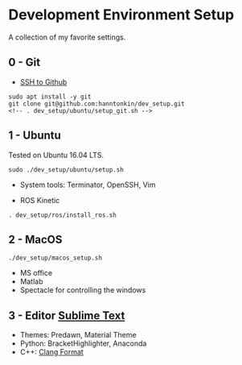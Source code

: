 # Development Environment Setup

A collection of my favorite settings.

## 0 - Git

+ [SSH to Github](https://help.github.com/en/articles/connecting-to-github-with-ssh)
```
sudo apt install -y git
git clone git@github.com:hanntonkin/dev_setup.git
<!-- . dev_setup/ubuntu/setup_git.sh -->
```

## 1 -  Ubuntu

Tested on Ubuntu 16.04 LTS.

```
sudo ./dev_setup/ubuntu/setup.sh
```

* System tools: Terminator, OpenSSH, Vim
<!--
+ [Terminator]() with a lot of great features compared to the default terminal.

+ [Zsh]()

+ [OpenSSH]()

+ [Vim]() for fast editing when ssh to.
+ [Mark my works]() for markdown editing
 -->

* ROS Kinetic
```
. dev_setup/ros/install_ros.sh
```


## 2 - MacOS

```
./dev_setup/macos_setup.sh
```

* MS office
* Matlab
* Spectacle for controlling the windows

## 3 - Editor [Sublime Text](https://www.sublimetext.com/)

   <!--  + Install Sublime 3: *sudo ./dev_setup/ubuntu/install_sublime_text.sh*
    + Package Control: Command Palette (ctrl/cmd + shift + p), Install Package Control
    + Install packages: Command Palette, Install Package: Predawn, Material Theme, BracketHighlighter, Anaconda, clang-format
    + Setting: *sudo ./dev_setup/ubuntu/setup_sublime.sh*
 -->
 + Themes: Predawn, Material Theme
 + Python: BracketHighlighter, Anaconda
 + C++: [Clang Format](https://xiaoyuliu.github.io/2018/03/30/20180330-clang-format/)
